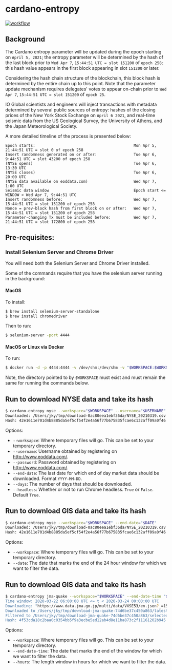 # cardano-entropy

[![workflow](https://github.com/input-output-hk/cardano-entropy/actions/workflows/haskell.yml/badge.svg?branch=main)](https://github.com/input-output-hk/cardano-entropy/actions/workflows/haskell.yml?branch=main)

## Background

The Cardano entropy parameter will be updated during the epoch starting on `April 5, 2021`;
the entropy parameter will be determined by the hash of the last block prior to
`Wed Apr 7`, `15:44:51 UTC = slot 151200` of `epoch 258`; this hash value appears in the first
block appearing in slot `151200` or later.

Considering the hash chain structure of the blockchain, this block hash is determined by the
entire chain up to this point. Note that the parameter update mechanism requires delegates'
votes to appear on-chain prior to `Wed Apr 7`, `15:44:51 UTC = slot 151200` of `epoch 25`.

IO Global scientists and engineers will inject transactions with metadata determined by several
public sources of entropy: hashes of the closing prices of the New York Stock Exchange on
`April 6 2021`, and real-time seismic data from the US Geological Survey, the University of
Athens, and the Japan Meteorological Society.

A more detailed timeline of the process is presented below:

```
Epoch starts:                                           Mon Apr 5, 21:44:51 UTC = slot 0 of epoch 258
Insert randomness generated on or after:                Tue Apr 6, 9:44:51 UTC = slot 43200 of epoch 258
(NYSE opens)                                            Tue Apr 6, 13:30 UTC
(NYSE closes)                                           Tue Apr 6, 20:00 UTC
(NYSE data available on eoddata.com)                    Wed Apr 7, 1:00 UTC
Seismic data window                                     Epoch start <= WINDOW < Wed Apr 7, 9:44:51 UTC
Insert randomness before:                               Wed Apr 7, 15:44:51 UTC = slot 151200 of epoch 258
Nonce = prev-block hash from first block on or after:   Wed Apr 7, 15:44:51 UTC = slot 151200 of epoch 258
Parameter-changing Tx must be included before:          Wed Apr 7, 21:44:51 UTC = slot 172800 of epoch 258
```

## Pre-requisites:

### Install Selenium Server and Chrome Driver

You will need both the Selenium Server and Chrome Driver installed.

Some of the commands require that you have the selenium server running in the background:

#### MacOS

To install:

```bash
$ brew install selenium-server-standalone
$ brew install chromedriver
```

Then to run:

```bash
$ selenium-server -port 4444
```

#### MacOS or Linux via Docker

To run:

```bash
$ docker run -d -p 4444:4444 -v /dev/shm:/dev/shm -v "$WORKSPACE:$WORKSPACE" selenium/standalone-chrome:4.0.0-beta-3-prerelease-20210321
```

Note, the directory pointed to by `$WORKSPACE` must exist and must remain the same for running the commands below.

## Run to download NYSE data and take its hash

```bash
$ cardano-entropy nyse --workspace="$WORKSPACE" --username="$USERNAME" --password="$PASSWORD" --date="$DATE"
Downloaded: /Users/jky/tmp/download-0ac80eea1ebf36da/NYSE_20210319.csv
Hash: 42e1611e701d4b8885da5ef5cf54f2e4a56f77b675835fcae6c132aff09a0f46
```

Options:

* `--worksapce`: Where temporary files will go.  This can be set to your temporary directory.
* `--username`: Username obtained by registering on http://www.eoddata.com/.
* `--password`: Password obtained by registering on http://www.eoddata.com/.
* `--end-date`: The last date for which end of day market data should be downloaded.  Format `YYYY-MM-DD`.
* `--days`: The number of days that should be downloaded.
* `--headless`: Whether or not to run Chrome headless.  `True` or `False`.  Default `True`.

## Run to download GIS data and take its hash

```bash
$ cardano-entropy nyse --workspace="$WORKSPACE" --end-date="$DATE"
Downloaded: /Users/jky/tmp/download-0ac80eea1ebf36da/NYSE_20210319.csv
Hash: 42e1611e701d4b8885da5ef5cf54f2e4a56f77b675835fcae6c132aff09a0f46
```

Options:

* `--workspace`: Where temporary files will go.  This can be set to your temporary directory.
* `--date`: The date that marks the end of the 24 hour window for which we want to filter the data.

## Run to download GIS data and take its hash

```bash
$ cardano-entropy jma-quake --workspace="$WORKSPACE" --end-date-time "$END_DATE_TIME' --hours "$HOURS"
Time window: 2020-03-22 06:00:00 UTC <= t < 2020-03-24 00:00:00 UTC
Downloading: "https://www.data.jma.go.jp/multi/data/VXSE53/en.json?_=1585008000000"
Downloaded to /Users/jky/tmp/download-jma-quake-74d6be37c450a863/latest.json
Filtered to /Users/jky/tmp/download-jma-quake-74d6be37c450a863/selected.json
Hash: 4f53cda18c2baa0c0354bb5f9a3ecbe5ed12ab4d8e11ba873c2f11161202b945
```

Options:

* `--workspace`: Where temporary files will go.  This can be set to your temporary directory.
* `--end-date-time`: The date that marks the end of the window for which we want to filter the data.
* `--hours`: The length window in hours for which we want to filter the data.

